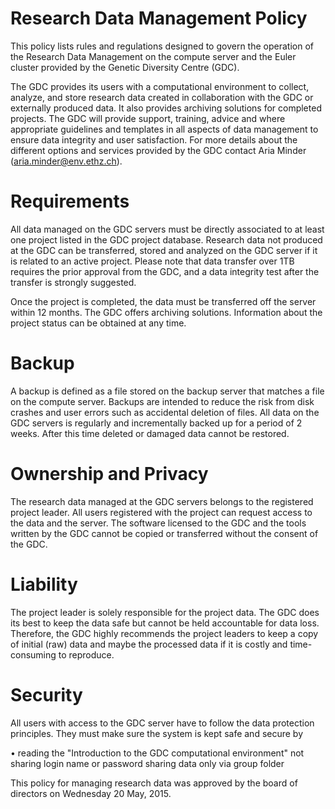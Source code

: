 # Research Data Management Policy  

This policy lists rules and regulations designed to govern the operation of the Research Data Management on the compute server and the Euler cluster provided by the Genetic Diversity Centre (GDC).  

The GDC provides its users with a computational environment to collect, analyze, and store research data created in collaboration with the GDC or externally produced data. It also provides archiving solutions for completed projects. The GDC will provide support, training, advice and where appropriate guidelines and templates in all aspects of data management to ensure data integrity and user satisfaction. For more details about the different options and services provided by the GDC contact Aria Minder (aria.minder@env.ethz.ch).  

# Requirements  

All data managed on the GDC servers must be directly associated to at least one project listed in the GDC project database. Research data not produced at the GDC can be transferred, stored and analyzed on the GDC server if it is related to an active project. Please note that data transfer over 1TB requires the prior approval from the GDC, and a data integrity test after the transfer is strongly suggested.  

Once the project is completed, the data must be transferred off the server within 12 months. The GDC offers archiving solutions. Information about the project status can be obtained at any time.  

# Backup  

A backup is defined as a file stored on the backup server that matches a file on the compute server. Backups are intended to reduce the risk from disk crashes and user errors such as accidental deletion of files. All data on the GDC servers is regularly and incrementally backed up for a period of 2 weeks. After this time deleted or damaged data cannot be restored.  

# Ownership and Privacy  

The research data managed at the GDC servers belongs to the registered project leader. All users registered with the project can request access to the data and the server. The software licensed to the GDC and the tools written by the GDC cannot be copied or transferred without the consent of the GDC.  

# Liability  

The project leader is solely responsible for the project data. The GDC does its best to keep the data safe but cannot be held accountable for data loss. Therefore, the GDC highly recommends the project leaders to keep a copy of initial (raw) data and maybe the processed data if it is costly and time-consuming to reproduce.  

# Security  

All users with access to the GDC server have to follow the data protection principles. They must make sure the system is kept safe and secure by  

• reading the "Introduction to the GDC computational environment" not sharing login name or password sharing data only via group folder  

This policy for managing research data was approved by the board of directors on Wednesday 20 May, 2015.  